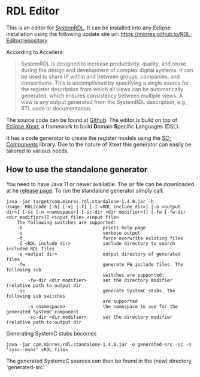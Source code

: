 # RDL Editor

This is an editor for [SystemRDL](http://www.accellera.org/activities/working-groups/systemrdl/).
It can be installed into any Eclipse installation using the following update site url: https://minres.github.io/RDL-Editor/repository

According to Accellera:

> SystemRDL is designed to increase productivity, quality, and reuse during the design and development of complex digital systems.
> It can be used to share IP within and between groups, companies, and consortiums.
> This is accomplished by specifying a single source for the register description from which all views can be automatically generated,
> which ensures consistency between multiple views. A view is any output generated from the SystemRDL description, e.g., RTL code or documentation.

The source code can be found at [Github](https://github.com/Minres/RDL-Editor/).
The editor is build on top of [Eclipse Xtext](http://www.eclipse.org/Xtext/), a framework to build **D**omain **S**pecific **L**anguages (DSL).

It has a code generator to create the register models using the [SC-Components](https://minres.github.io/SystemC-Components/) library.
Due to the nature of Xtext this generator can easily be tailored to various needs.

## How to use the standalone generator

You need to have Java 11 or newer available. The jar file can be downloaded at he [release page](https://github.com/Minres/RDL-Editor/releases).
To run the standalone generator simply call:

```
java -jar target/com.minres.rdl.standalone-1.4.0.jar -h
Usage: RDL2code [-h] [-v] [-f] [-I <RDL include dir>] [-o <output dir>] [-sc [-n <namespace>] [-sc-dir <dir modifier>]] [-fw [-fw-dir <dir modifier>]] <input file> <input file>
    The following switches are supported:
    -h                              prints help page
    -v                              verbose output
    -f                              force overwrite existing files
    -I <RDL include dir>            include directory to search included RDL files
    -o <output dir>                 output directory of generated files
    -fw                             generate FW include files. The following sub 
                                    switches are supported:
        -fw-dir <dir modifier>      set the directory modifier (relative path to output dir
    -sc                             generate SystemC stubs. The following sub switches
                                    are supported
        -n <namespace>              the namespace to use for the generated SystemC component
        -sc-dir <dir modifier>      set the directory modifier (relative path to output dir
```

Generating SystemC stubs becomes

```
java -jar com.minres.rdl.standalone-1.4.0.jar -o generated-src -sc -n 'sysc::myns' <RDL file>
```

The generated SystemcC sources can then be found in the (new) directory 'generated-src'.
